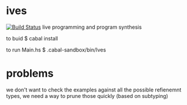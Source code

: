 # ives
[![Build Status](https://travis-ci.org/santolucito/ives.svg?branch=master)](http://travis-ci.org/santolucito/ives)
live programming and program synthesis

to buid
$ cabal install

to run Main.hs
$ .cabal-sandbox/bin/Ives

# problems
we don't want to check the examples against all the possible refienemnt types, we need a way to prune those quickly (based on subtyping)
